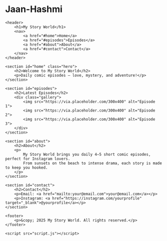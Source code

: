 # Jaan-Hashmi
<!DOCTYPE html>
<html lang="en">
<head>
    <meta charset="UTF-8">
    <meta name="viewport" content="width=device-width, initial-scale=1.0">
    <meta name="description" content="Read daily comic episodes filled with drama, romance, and breathtaking visuals.">
    <title>My Story World</title>
    <link rel="stylesheet" href="style.css">
</head>
<body>

    <header>
        <h1>My Story World</h1>
        <nav>
            <a href="#home">Home</a>
            <a href="#episodes">Episodes</a>
            <a href="#about">About</a>
            <a href="#contact">Contact</a>
        </nav>
    </header>

    <section id="home" class="hero">
        <h2>Welcome to My Story World</h2>
        <p>Daily comic episodes — love, mystery, and adventure!</p>
    </section>

    <section id="episodes">
        <h2>Latest Episodes</h2>
        <div class="gallery">
            <img src="https://via.placeholder.com/300x400" alt="Episode 1">
            <img src="https://via.placeholder.com/300x400" alt="Episode 2">
            <img src="https://via.placeholder.com/300x400" alt="Episode 3">
        </div>
    </section>

    <section id="about">
        <h2>About</h2>
        <p>
            My Story World brings you daily 4–5 short comic episodes, perfect for Instagram lovers.
            From sunsets on the beach to intense drama, each story is made to keep you hooked.
        </p>
    </section>

    <section id="contact">
        <h2>Contact</h2>
        <p>Email: <a href="mailto:your@email.com">your@email.com</a></p>
        <p>Instagram: <a href="https://instagram.com/yourprofile" target="_blank">@yourprofile</a></p>
    </section>

    <footer>
        <p>&copy; 2025 My Story World. All rights reserved.</p>
    </footer>

    <script src="script.js"></script>
</body>
</html>
